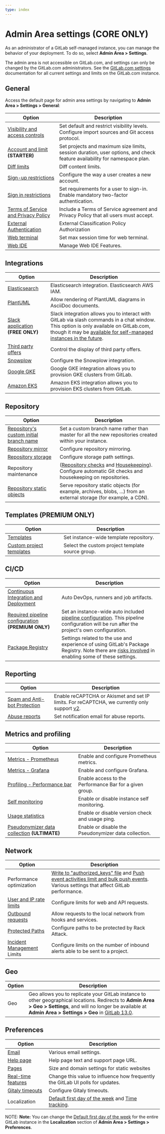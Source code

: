 ```yaml
---
type: index
---
```


# Admin Area settings **(CORE ONLY)**

As an administrator of a GitLab self-managed instance, you can manage the behavior of your deployment. To do so, select **Admin Area > Settings**.

The admin area is not accessible on GitLab.com, and settings can only be changed by the
GitLab.com administrators. See the [GitLab.com settings](../../gitlab_com/index.md)
documentation for all current settings and limits on the GitLab.com instance.

## General

Access the default page for admin area settings by navigating to **Admin Area > Settings > General**:

| Option | Description |
| ------ | ----------- |
| [Visibility and access controls](visibility_and_access_controls.md) | Set default and restrict visibility levels. Configure import sources and Git access protocol. |
| [Account and limit](account_and_limit_settings.md) **(STARTER)** | Set projects and maximum size limits, session duration, user options, and check feature availability for namespace plan. |
| [Diff limits](../diff_limits.md) | Diff content limits. |
| [Sign-up restrictions](sign_up_restrictions.md) | Configure the way a user creates a new account. |
| [Sign in restrictions](sign_in_restrictions.md) | Set requirements for a user to sign-in. Enable mandatory two-factor authentication. |
| [Terms of Service and Privacy Policy](terms.md) | Include a Terms of Service agreement and Privacy Policy that all users must accept. |
| [External Authentication](external_authorization.md#configuration) | External Classification Policy Authorization |
| [Web terminal](../../../administration/integration/terminal.md#limiting-websocket-connection-time) | Set max session time for web terminal. |
| [Web IDE](../../project/web_ide/index.md#enabling-live-preview) | Manage Web IDE Features. |

## Integrations

| Option | Description |
| ------ | ----------- |
| [Elasticsearch](../../../integration/elasticsearch.md#enabling-advanced-search) | Elasticsearch integration. Elasticsearch AWS IAM. |
| [PlantUML](../../../administration/integration/plantuml.md#gitlab) | Allow rendering of PlantUML diagrams in AsciiDoc documents. |
| [Slack application](../../../user/project/integrations/gitlab_slack_application.md#configuration) **(FREE ONLY)** | Slack integration allows you to interact with GitLab via slash commands in a chat window. This option is only available on GitLab.com, though it may be [available for self-managed instances in the future](https://gitlab.com/gitlab-org/gitlab/-/issues/28164). |
| [Third party offers](third_party_offers.md) | Control the display of third party offers. |
| [Snowplow](../../../development/product_analytics/snowplow.md) | Configure the Snowplow integration. |
| [Google GKE](../../project/clusters/add_gke_clusters.md) | Google GKE integration allows you to provision GKE clusters from GitLab. |
| [Amazon EKS](../../project/clusters/add_eks_clusters.md) | Amazon EKS integration allows you to provision EKS clusters from GitLab. |

## Repository

| Option | Description |
| ------ | ----------- |
| [Repository's custom initial branch name](../../project/repository/branches/index.md#custom-initial-branch-name) | Set a custom branch name rather than master for all the new repositories created within your instance. |
| [Repository mirror](visibility_and_access_controls.md#allow-mirrors-to-be-set-up-for-projects) | Configure repository mirroring. |
| [Repository storage](../../../administration/repository_storage_types.md) | Configure storage path settings. |
| Repository maintenance | ([Repository checks](../../../administration/repository_checks.md) and [Housekeeping](../../../administration/housekeeping.md)). Configure automatic Git checks and housekeeping on repositories. |
| [Repository static objects](../../../administration/static_objects_external_storage.md) | Serve repository static objects (for example, archives, blobs, ...) from an external storage (for example, a CDN). |

## Templates **(PREMIUM ONLY)**

| Option | Description |
| ------ | ----------- |
| [Templates](instance_template_repository.md#configuration) | Set instance-wide template repository. |
| [Custom project templates](../custom_project_templates.md) | Select the custom project template source group. |

## CI/CD

| Option | Description |
| ------ | ----------- |
| [Continuous Integration and Deployment](continuous_integration.md) | Auto DevOps, runners and job artifacts. |
| [Required pipeline configuration](continuous_integration.md#required-pipeline-configuration) **(PREMIUM ONLY)** | Set an instance-wide auto included [pipeline configuration](../../../ci/yaml/README.md). This pipeline configuration will be run after the project's own configuration. |
| [Package Registry](continuous_integration.md#package-registry-configuration) | Settings related to the use and experience of using GitLab's Package Registry. Note there are [risks involved](./../../packages/container_registry/index.md#use-with-external-container-registries) in enabling some of these settings. |

## Reporting

| Option | Description |
| ------ | ----------- |
| [Spam and Anti-bot Protection](../../../integration/recaptcha.md) | Enable reCAPTCHA or Akismet and set IP limits. For reCAPTCHA, we currently only support [v2](https://developers.google.com/recaptcha/docs/versions). |
| [Abuse reports](../abuse_reports.md) | Set notification email for abuse reports. |

## Metrics and profiling

| Option | Description |
| ------ | ----------- |
| [Metrics - Prometheus](../../../administration/monitoring/prometheus/gitlab_metrics.md) | Enable and configure Prometheus metrics. |
| [Metrics - Grafana](../../../administration/monitoring/performance/grafana_configuration.md#integration-with-gitlab-ui) | Enable and configure Grafana. |
| [Profiling - Performance bar](../../../administration/monitoring/performance/performance_bar.md#enable-the-performance-bar-via-the-admin-panel) | Enable access to the Performance Bar for a given group. |
| [Self monitoring](../../../administration/monitoring/gitlab_self_monitoring_project/index.md#creating-the-self-monitoring-project) | Enable or disable instance self monitoring. |
| [Usage statistics](usage_statistics.md) | Enable or disable version check and usage ping. |
| [Pseudonymizer data collection](../../../administration/pseudonymizer.md) **(ULTIMATE)** | Enable or disable the Pseudonymizer data collection. |

## Network

| Option | Description |
| ------ | ----------- |
| Performance optimization | [Write to "authorized_keys" file](../../../administration/operations/fast_ssh_key_lookup.md#setting-up-fast-lookup-via-gitlab-shell) and [Push event activities limit and bulk push events](push_event_activities_limit.md). Various settings that affect GitLab performance. |
| [User and IP rate limits](user_and_ip_rate_limits.md) | Configure limits for web and API requests. |
| [Outbound requests](../../../security/webhooks.md) | Allow requests to the local network from hooks and services. |
| [Protected Paths](protected_paths.md) | Configure paths to be protected by Rack Attack. |
| [Incident Management](../../../operations/incident_management/index.md) Limits | Configure limits on the number of inbound alerts able to be sent to a project. |

## Geo

| Option | Description |
| ------ | ----------- |
| Geo    | Geo allows you to replicate your GitLab instance to other geographical locations. Redirects to **Admin Area > Geo > Settings**, and will no longer be available at **Admin Area > Settings > Geo** in [GitLab 13.0](https://gitlab.com/gitlab-org/gitlab/-/issues/36896). |

## Preferences

| Option | Description |
| ------ | ----------- |
| [Email](email.md) | Various email settings. |
| [Help page](help_page.md) | Help page text and support page URL. |
| [Pages](../../../administration/pages/index.md#custom-domain-verification) | Size and domain settings for static websites |
| [Real-time features](../../../administration/polling.md) | Change this value to influence how frequently the GitLab UI polls for updates. |
| [Gitaly timeouts](gitaly_timeouts.md) | Configure Gitaly timeouts. |
| Localization | [Default first day of the week](../../profile/preferences.md) and [Time tracking](../../project/time_tracking.md#limit-displayed-units-to-hours). |

NOTE: **Note:**
You can change the [Default first day of the week](../../profile/preferences.md) for the entire GitLab instance
in the **Localization** section of **Admin Area > Settings > Preferences**.
